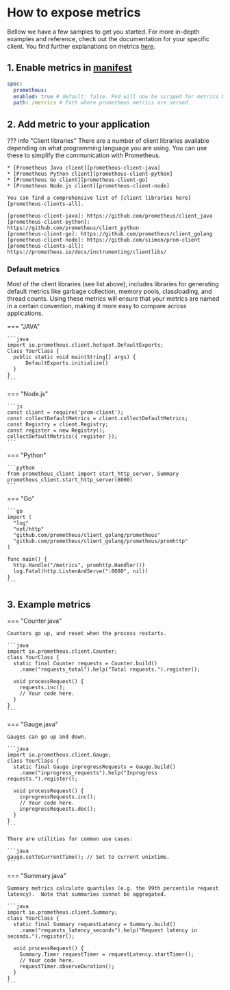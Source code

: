 # How to expose metrics

Bellow we have a few samples to get you started. For more in-depth examples and reference, check out the documentation for your specific client.
You find further explanations on metrics [here](/explanation/metrics).

## 1. Enable metrics in [manifest](TODO:reference-et-eller-annet)

```yaml
spec:
  prometheus:
  enabled: true # default: false. Pod will now be scraped for metrics by Prometheus.
  path: /metrics # Path where prometheus metrics are served.
```

## 2. Add metric to your application

??? info "Client libraries"
There are a number of client libraries available depending on what programming language you are using. You can use these to simplify the communication with Prometheus.

    * [Prometheus Java client][prometheus-client-java]
    * [Prometheus Python client][prometheus-client-python]
    * [Prometheus Go client][prometheus-client-go]
    * [Prometheus Node.js client][prometheus-client-node]

    You can find a comprehensive list of [client libraries here][prometheus-clients-all].

    [prometheus-client-java]: https://github.com/prometheus/client_java
    [prometheus-client-python]: https://github.com/prometheus/client_python
    [prometheus-client-go]: https://github.com/prometheus/client_golang
    [prometheus-client-node]: https://github.com/siimon/prom-client
    [prometheus-clients-all]: https://prometheus.io/docs/instrumenting/clientlibs/

### Default metrics

Most of the client libraries (see list above), includes libraries for generating default metrics like garbage collection, memory pools, classloading, and thread counts. Using these metrics will ensure that your metrics are named in a certain convention, making it more easy to compare across applications.

=== "JAVA"

    ```java
    import io.prometheus.client.hotspot.DefaultExports;
    Class YourClass {
      public static void main(String[] args) {
          DefaultExports.initialize()
      }
    }
    ```

=== "Node.js"

    ```js
    const client = require('prom-client');
    const collectDefaultMetrics = client.collectDefaultMetrics;
    const Registry = client.Registry;
    const register = new Registry();
    collectDefaultMetrics({ register });
    ```

=== "Python"

    ```python
    from prometheus_client import start_http_server, Summary
    prometheus_client.start_http_server(8000)
    ```

=== "Go"

    ```go
    import (
      "log"
      "net/http"
      "github.com/prometheus/client_golang/prometheus"
      "github.com/prometheus/client_golang/prometheus/promhttp"
    )

    func main() {
      http.Handle("/metrics", promhttp.Handler())
      log.Fatal(http.ListenAndServe(":8080", nil))
    }
    ```

## 3. Example metrics

=== "Counter.java"

    Counters go up, and reset when the process restarts.

    ```java
    import io.prometheus.client.Counter;
    class YourClass {
      static final Counter requests = Counter.build()
        .name("requests_total").help("Total requests.").register();

      void processRequest() {
        requests.inc();
        // Your code here.
      }
    }
    ```

=== "Gauge.java"

    Gauges can go up and down.

    ```java
    import io.prometheus.client.Gauge;
    class YourClass {
      static final Gauge inprogressRequests = Gauge.build()
        .name("inprogress_requests").help("Inprogress requests.").register();

      void processRequest() {
        inprogressRequests.inc();
        // Your code here.
        inprogressRequests.dec();
      }
    }
    ```

    There are utilities for common use cases:

    ```java
    gauge.setToCurrentTime(); // Set to current unixtime.
    ```

=== "Summary.java"

    Summary metrics calculate quantiles (e.g. the 99th percentile request latency).  Note that summaries cannot be aggregated.

    ```java
    import io.prometheus.client.Summary;
    class YourClass {
      static final Summary requestLatency = Summary.build()
        .name("requests_latency_seconds").help("Request latency in seconds.").register();

      void processRequest() {
        Summary.Timer requestTimer = requestLatency.startTimer();
        // Your code here.
        requestTimer.observeDuration();
      }
    }
    ```
